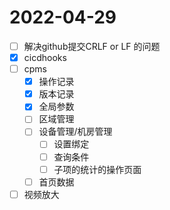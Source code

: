# 2022-04-29
 - [ ] 解决github提交CRLF or LF 的问题
 - [x] cicdhooks
 - [ ] cpms
   - [x] 操作记录
   - [x] 版本记录
   - [x] 全局参数
   - [ ] 区域管理
   - [ ] 设备管理/机房管理
     - [ ] 设置绑定
     - [ ] 查询条件
     - [ ] 子项的统计的操作页面
   - [ ] 首页数据
 - [ ] 视频放大